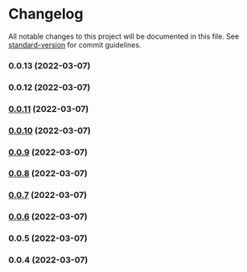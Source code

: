 # Changelog

All notable changes to this project will be documented in this file. See [standard-version](https://github.com/conventional-changelog/standard-version) for commit guidelines.

### 0.0.13 (2022-03-07)

### 0.0.12 (2022-03-07)

### [0.0.11](https://github.com/haiilo/catalyst/compare/@haiilo/catalyst-icons/v0.0.10...@haiilo/catalyst-icons/v0.0.11) (2022-03-07)

### [0.0.10](https://github.com/haiilo/catalyst/compare/@haiilo/catalyst-icons/v0.0.9...@haiilo/catalyst-icons/v0.0.10) (2022-03-07)

### [0.0.9](https://github.com/haiilo/catalyst/compare/@haiilo/catalyst-icons/v0.0.8...@haiilo/catalyst-icons/v0.0.9) (2022-03-07)

### [0.0.8](https://github.com/haiilo/catalyst/compare/@haiilo/catalyst-icons/v0.0.7...@haiilo/catalyst-icons/v0.0.8) (2022-03-07)

### [0.0.7](https://github.com/haiilo/catalyst/compare/@haiilo/catalyst-icons/v0.0.6...@haiilo/catalyst-icons/v0.0.7) (2022-03-07)

### [0.0.6](https://github.com/haiilo/catalyst/compare/@haiilo/catalyst-icons/v0.0.5...@haiilo/catalyst-icons/v0.0.6) (2022-03-07)

### 0.0.5 (2022-03-07)

### 0.0.4 (2022-03-07)
